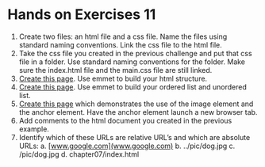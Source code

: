 # Hands on Exercises 11

1. Create two files: an html file and a css file. Name the files using standard naming conventions. Link the css file to the html file.
2. Take the css file you created in the previous challenge and put that css file in a folder. Use standard naming conventions for the folder. Make sure the index.html file and the main.css file are still linked.
3. [Create this page](https://github.com/genslein/html-css-bootcamp/blob/master/011_hands-on-exercsises-solutions/3.PNG). Use emmet to build your html structure.
4. [Create this page](https://github.com/genslein/html-css-bootcamp/blob/master/011_hands-on-exercsises-solutions/4.PNG). Use emmet to build your ordered list and unordered list.
5. [Create this page](https://github.com/genslein/html-css-bootcamp/blob/master/011_hands-on-exercsises-solutions/5.PNG) which demonstrates the use of the image element and the anchor element. Have the anchor element launch a new browser tab.
6. Add comments to the html document you created in the previous example.
7. Identify which of these URLs are relative URL’s and which are absolute URLs:
  a. [www.google.com](www.google.com)
  b. ../pic/dog.jpg
  c. /pic/dog.jpg
  d. chapter07/index.html

